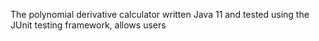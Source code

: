 The polynomial derivative calculator written Java 11 and tested using the JUnit testing framework, allows users 
